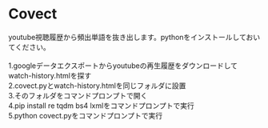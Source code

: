 # Covect<br>
youtube視聴履歴から頻出単語を抜き出します。pythonをインストールしておいてください。<br>
<br>
1.googleデータエクスポートからyoutubeの再生履歴をダウンロードしてwatch-history.htmlを探す<br>
2.covect.pyとwatch-history.htmlを同じフォルダに設置<br>
3.そのフォルダをコマンドプロンプトで開く<br>
4.pip install re tqdm bs4 lxmlをコマンドプロンプトで実行<br>
5.python covect.pyをコマンドプロンプトで実行<br>
